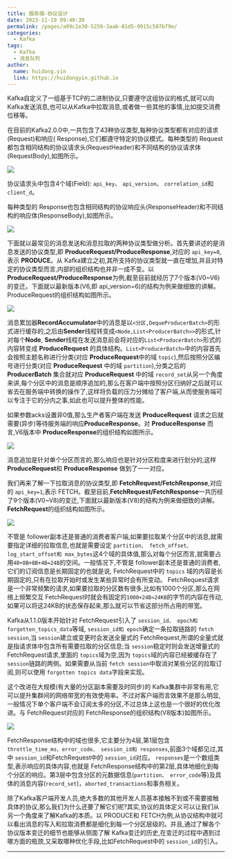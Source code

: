 ```yaml
---
title: 服务端-协议设计
date: 2023-11-19 09:40:39
permalink: /pages/a99c1e30-5259-3aab-81d5-9915c507b79e/
categories:
  - Kafka
tags:
  - Kafka
  - 消息队列
author: 
  name: huidong.yin
  link: https://huidongyin.github.io
---
```


Kafka自定义了一组基于TCP的二进制协议,只要遵守这组协议的格式,就可以向 Kafka发送消息,也可以从Kafka中拉取消息,或者做一些其他的事情,比如提交消费位移等。

在目前的Kafka2.0.0中,一共包含了43种协议类型,每种协议类型都有对应的请求(Request)和响应( Response),它们都遵守特定的协议模式。每种类型的 Request都包含相同结构的协议请求头(RequestHeader)和不同结构的协议请求体(RequestBody),如图所示。

![](https://raw.githubusercontent.com/huidongyin/DrawingBed/main/kafka/202311222230188.png)

协议请求头中包含4个域(Field): `api_key`、 `api_version`、 `correlation_id`和`client_d`。

每种类型的 Response也包含相同结构的协议响应头(ResponseHeader)和不同结构的响应体(ResponseBody),如图所示。

![](https://raw.githubusercontent.com/huidongyin/DrawingBed/main/kafka/202311222231732.png)

下面就以最常见的消息发送和消息拉取的两种协议类型做分析。首先要讲述的是消息发送的协议类型,即 **ProduceRequest/ProduceResponse**,对应的 `api_key=0`,表示 **PRODUCE**。从 Kafka建立之初,其所支持的协议类型就一直在增加,并且对特定的协议类型而言,内部的组织结构也并非一成不变。以 **ProduceRequest/ProduceResponse**为例,截至目前就经历了7个版本(V0~V6)的变迁。下面就以最新版本(V6,即 api_version=6)的结构为例来做细致的讲解。 ProduceRequest的组织结构如图所示。

![](https://raw.githubusercontent.com/huidongyin/DrawingBed/main/kafka/202311222231617.png)

消息累加器**RecordAccumulator**中的消息是以`<分区,DequeProducerBatch>`的形式进行缓存的,之后由**Sender**线程转变成`<Node,List<ProducerBatch>>`的形式,针对每个**Node**, **Sender**线程在发送消息前会将对应的`List<ProducerBatch>`形式的内容转变成 **ProduceRequest** 的具体结构。`List<ProducerBatch>`中的内容首先会按照主题名称进行分类(对应 **ProduceRequest**中的域 `topic`),然后按照分区编号进行分类(对应 **ProduceRequest** 中的域 `partition`),分类之后的 **ProducerBatch** 集合就对应 **ProduceRequest** 中的域 `record_set`从另一个角度来讲,每个分区中的消息是顺序追加的,那么在客户端中按照分区归纳好之后就可以省去在服务端中转换的操作了,这样将负载的压力分摊给了客户端,从而使服务端可以专注于它的分内之事,如此也可以提升整体的性能。

如果参数acks设置非0值,那么生产者客户端在发送 **ProduceRequest** 请求之后就需要(异步)等待服务端的响应**ProduceResponse**。对 **ProduceResponse** 而言,V6版本中 **ProduceResponse**的组织结构如图所示。

![](https://raw.githubusercontent.com/huidongyin/DrawingBed/main/kafka/202311222231164.png)

消息追加是针对单个分区而言的,那么响应也是针对分区粒度来进行划分的,这样**ProduceRequest**和 **ProduceResponse** 做到了一一对应。

我们再来了解一下拉取消息的协议类型,即 **FetchRequest/FetchResponse**,对应的 `api_key=1`,表示 FETCH。截至目前,**FetchRequest/FetchResponse**一共历经了9个版本(V0~V8)的变迁,下面就以最新版本(V8)的结构为例来做细致的讲解。 **FetchRequest**的组织结构如图所示。

![](https://raw.githubusercontent.com/huidongyin/DrawingBed/main/kafka/202311222231134.png)

不管是 follower副本还是普通的消费者客户端,如果要拉取某个分区中的消息,就需要指定详细的拉取信息,也就是需要设定 `partition、 fetch_offset、log_start_offset和 max_bytes`这4个域的具体值,那么对每个分区而言,就需要占用`4B+8B+8B+4B=24B`的空间。一般情况下,不管是 follower副本还是普通的消费者,它们的订阅信息是长期固定的也就是说, FetchRequest中的 `topics` 域的内容是长期固定的,只有在拉取开始时或发生某些异常时会有所变动。 FetchRequest请求是一个非常频繁的请求,如果要拉取的分区数有很多,比如有1000个分区,那么在网络上频繁交互 FetchRequest时就会有固定的`1000×24B≈24KB`的字节的内容在传动,如果可以将这24KB的状态保存起来,那么就可以节省这部分所占用的带宽。

Kafka从1.1.0版本开始针对 FetchRequest引入了 `session_id、 epoch和 forgotten_topics_data`等域, `session_id和 epoch`确定一条拉取链路的 `fetch session`,当 `session`建立或变更时会发送全量式的 FetchRequest,所谓的全量式就是指请求体中包含所有需要拉取的分区信息;当 `session`稳定时则会发送增量式的 FetchRequest请求,里面的 `topics`域为空,因为 `topics`域的内容已经被缓存在了 `session`链路的两侧。如果需要从当前 `fetch session`中取消对某些分区的拉取订阅,则可以使用 `forgotten topics data`字段来实现。

这个改进在大规模(有大量的分区副本需要及时同步)的 Kafka集群中非常有用,它可以提升集群间的网络带宽的有效使用率。不过对客户端而言效果不是那么明显,一般情况下单个客户端不会订阅太多的分区,不过总体上这也是一个很好的优化改进。与 FetchRequest对应的 FetchResponse的组织结构(V8版本)如图所示。

![](https://raw.githubusercontent.com/huidongyin/DrawingBed/main/kafka/202311222232887.png)

FetchResponse结构中的域也很多,它主要分为4层,第1层包含 `throttle_time_ms、error_code、 session_id和 responses`,前面3个域都见过,其中 `session_id`和FetchRequest中的 `session_id`对应。 `responses`是一个数组类型,表示响应的具体内容,也就是 FetchResponse结构中的第2层,具体地细化到每个分区的响应。第3层中包含分区的元数据信息(`partition、 error_code`等)及具体的消息内容(`record_set`)，`aborted_transactions`和事务相关。

除了Kafka客户端开发人员,绝大多数的其他开发人员基本接触不到或不需要接触具体的协议,那么我们为什么还要了解它们呢?其实,协议的具体定义可以让我们从另一个角度来了解Kafka的本质。以 PRODUCE和 FETCH为例,从协议结构中就可以看出消息的写入和拉取消费都是细化到每一个分区层级的。并且,通过了解各个协议版本变迁的细节也能够从侧面了解 Kafka变迁的历史,在变迁的过程中遇到过哪方面的瓶颈,又采取哪种优化手段,比如FetchRequest中的 `session_id`的引入。

---

